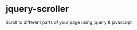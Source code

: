 jquery-scroller
===============

Scroll to different parts of your page using jquery &amp; javascript
